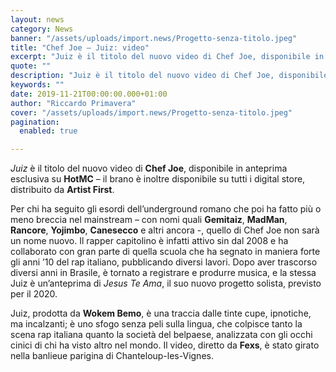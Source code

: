 ```yaml
---
layout: news
category: News
banner: "/assets/uploads/import.news/Progetto-senza-titolo.jpeg"
title: "Chef Joe – Juiz: video"
excerpt: "Juiz è il titolo del nuovo video di Chef Joe, disponibile in anteprima esclusiva su HotMC – il brano è inoltre disponibile su tutti i digital store, distribuito da Artist First. Per chi ha seguito gli esordi dell’underground romano che poi ha fatto più o meno breccia nel mainstream – con nomi quali Gemitaiz, MadMan, [&hellip"
quote: ""
description: "Juiz è il titolo del nuovo video di Chef Joe, disponibile in anteprima esclusiva su HotMC – il brano è inoltre disponibile su tutti i digital store, distribuito da Artist First. Per chi ha seguito gli esordi dell’underground romano che poi ha fatto più o meno breccia nel mainstream – con nomi quali Gemitaiz, MadMan, [&hellip"
keywords: ""
date: 2019-11-21T00:00:00.000+01:00
author: "Riccardo Primavera"
cover: "/assets/uploads/import.news/Progetto-senza-titolo.jpeg"
pagination:
  enabled: true

---
```


_Juiz_ è il titolo del nuovo video di **Chef Joe**, disponibile in anteprima esclusiva su **HotMC** – il brano è inoltre disponibile su tutti i digital store, distribuito da **Artist First**.

Per chi ha seguito gli esordi dell’underground romano che poi ha fatto più o meno breccia nel mainstream – con nomi quali **Gemitaiz**, **MadMan**, **Rancore**, **Yojimbo**, **Canesecco** e altri ancora -, quello di Chef Joe non sarà un nome nuovo. Il rapper capitolino è infatti attivo sin dal 2008 e ha collaborato con gran parte di quella scuola che ha segnato in maniera forte gli anni ’10 del rap italiano, pubblicando diversi lavori. Dopo aver trascorso diversi anni in Brasile, è tornato a registrare e produrre musica, e la stessa Juiz è un’anteprima di _Jesus Te Ama_, il suo nuovo progetto solista, previsto per il 2020.

Juiz, prodotta da **Wokem Bemo**, è una traccia dalle tinte cupe, ipnotiche, ma incalzanti; è uno sfogo senza peli sulla lingua, che colpisce tanto la scena rap italiana quanto la società del belpaese, analizzata con gli occhi cinici di chi ha visto altro nel mondo. Il video, diretto da **Fexs**, è stato girato nella banlieue parigina di Chanteloup-les-Vignes.
